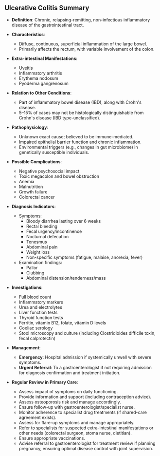 ## Ulcerative Colitis Summary

- **Definition**: Chronic, relapsing-remitting, non-infectious inflammatory disease of the gastrointestinal tract.
- **Characteristics**:
  - Diffuse, continuous, superficial inflammation of the large bowel.
  - Primarily affects the rectum, with variable involvement of the colon.
- **Extra-intestinal Manifestations**:
  - Uveitis
  - Inflammatory arthritis
  - Erythema nodosum
  - Pyoderma gangrenosum

- **Relation to Other Conditions**:
  - Part of inflammatory bowel disease (IBD), along with Crohn's disease.
  - 5–15% of cases may not be histologically distinguishable from Crohn's disease (IBD type-unclassified).

- **Pathophysiology**:
  - Unknown exact cause; believed to be immune-mediated.
  - Impaired epithelial barrier function and chronic inflammation.
  - Environmental triggers (e.g., changes in gut microbiome) in genetically susceptible individuals.

- **Possible Complications**:
  - Negative psychosocial impact
  - Toxic megacolon and bowel obstruction
  - Anemia
  - Malnutrition
  - Growth failure
  - Colorectal cancer

- **Diagnosis Indicators**:
  - Symptoms:
    - Bloody diarrhea lasting over 6 weeks
    - Rectal bleeding
    - Fecal urgency/incontinence
    - Nocturnal defecation
    - Tenesmus
    - Abdominal pain
    - Weight loss
    - Non-specific symptoms (fatigue, malaise, anorexia, fever)
  - Examination findings:
    - Pallor
    - Clubbing
    - Abdominal distension/tenderness/mass

- **Investigations**:
  - Full blood count
  - Inflammatory markers
  - Urea and electrolytes
  - Liver function tests
  - Thyroid function tests
  - Ferritin, vitamin B12, folate, vitamin D levels
  - Coeliac serology
  - Stool microscopy and culture (including Clostridioides difficile toxin, fecal calprotectin)

- **Management**:
  - **Emergency**: Hospital admission if systemically unwell with severe symptoms.
  - **Urgent Referral**: To a gastroenterologist if not requiring admission for diagnosis confirmation and treatment initiation.

- **Regular Review in Primary Care**:
  - Assess impact of symptoms on daily functioning.
  - Provide information and support (including contraception advice).
  - Assess osteoporosis risk and manage accordingly.
  - Ensure follow-up with gastroenterologist/specialist nurse.
  - Monitor adherence to specialist drug treatments (if shared-care agreement exists).
  - Assess for flare-up symptoms and manage appropriately.
  - Refer to specialists for suspected extra-intestinal manifestations or other needs (colorectal surgeon, stoma nurse, dietitian).
  - Ensure appropriate vaccinations.
  - Advise referral to gastroenterologist for treatment review if planning pregnancy, ensuring optimal disease control with joint supervision.